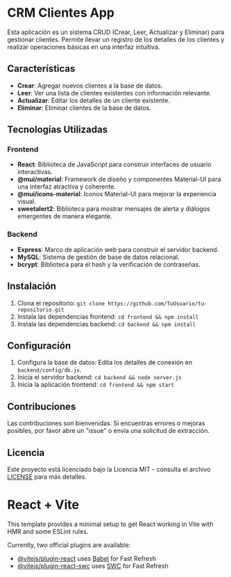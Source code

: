 # CRM Clientes App

Esta aplicación es un sistema CRUD (Crear, Leer, Actualizar y Eliminar) para gestionar clientes. Permite llevar un registro de los detalles de los clientes y realizar operaciones básicas en una interfaz intuitiva.

## Características

- **Crear**: Agregar nuevos clientes a la base de datos.
- **Leer**: Ver una lista de clientes existentes con información relevante.
- **Actualizar**: Editar los detalles de un cliente existente.
- **Eliminar**: Eliminar clientes de la base de datos.

## Tecnologías Utilizadas

### Frontend

- **React**: Biblioteca de JavaScript para construir interfaces de usuario interactivas.
- **@mui/material**: Framework de diseño y componentes Material-UI para una interfaz atractiva y coherente.
- **@mui/icons-material**: Iconos Material-UI para mejorar la experiencia visual.
- **sweetalert2**: Biblioteca para mostrar mensajes de alerta y diálogos emergentes de manera elegante.

### Backend

- **Express**: Marco de aplicación web para construir el servidor backend.
- **MySQL**: Sistema de gestión de base de datos relacional.
- **bcrypt**: Biblioteca para el hash y la verificación de contraseñas.

## Instalación

1. Clona el repositorio: `git clone https://github.com/TuUsuario/tu-repositorio.git`
2. Instala las dependencias frontend: `cd frontend && npm install`
3. Instala las dependencias backend: `cd backend && npm install`

## Configuración

1. Configura la base de datos: Edita los detalles de conexión en `backend/config/db.js`.
2. Inicia el servidor backend: `cd backend && node server.js`
3. Inicia la aplicación frontend: `cd frontend && npm start`

## Contribuciones

Las contribuciones son bienvenidas. Si encuentras errores o mejoras posibles, por favor abre un "issue" o envía una solicitud de extracción.

## Licencia

Este proyecto está licenciado bajo la Licencia MIT - consulta el archivo [LICENSE](LICENSE) para más detalles.

# React + Vite

This template provides a minimal setup to get React working in Vite with HMR and some ESLint rules.

Currently, two official plugins are available:

- [@vitejs/plugin-react](https://github.com/vitejs/vite-plugin-react/blob/main/packages/plugin-react/README.md) uses [Babel](https://babeljs.io/) for Fast Refresh
- [@vitejs/plugin-react-swc](https://github.com/vitejs/vite-plugin-react-swc) uses [SWC](https://swc.rs/) for Fast Refresh
